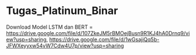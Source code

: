 # Tugas_Platinum_Binar
Download Model LSTM dan BERT = https://drive.google.com/file/d/107ZkeJM5rBMOejBusn9R1KJ4hA0Drnq9/view?usp=sharing, https://drive.google.com/file/d/1wGsajiQq5b-JFWXeyyxw54vW7Cdw4U7p/view?usp=sharing
